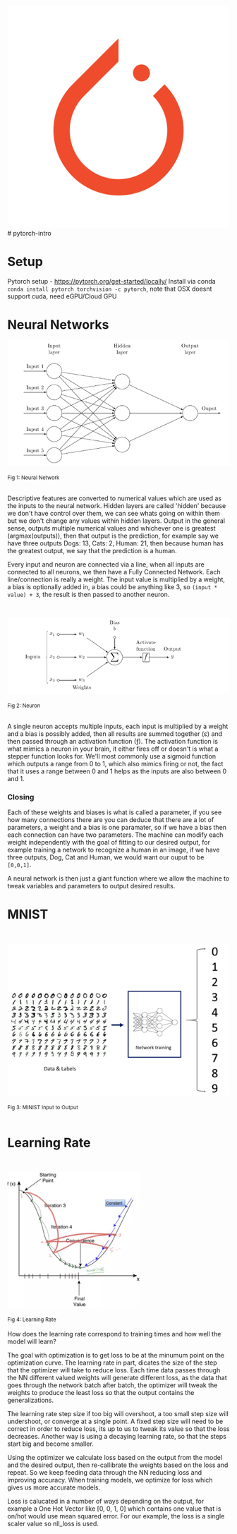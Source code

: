 <img src="assets/images/pytorch-logo.png" width="800px" />
# pytorch-intro 




# Setup 
Pytorch setup - https://pytorch.org/get-started/locally/
Install via conda ```conda install pytorch torchvision -c pytorch```, note that OSX doesnt support cuda, need eGPU/Cloud GPU


# Neural Networks


<p style="text-align: center;"></p>
    <img src="assets/images/neuralnetwork.png" />
</p>
<small>Fig 1: Neural Network</small>
<br/>
<br/>

Descriptive features are converted to numerical values which are used as the inputs to the neural network.
Hidden layers are called 'hidden' because we don't have control over them, we can see whats going on within them but we don't change any values within
hidden layers. 
Output in the general sense, outputs multiple numerical values and whichever one is greatest (argmax(outputs)), then that output is the prediction, for example say we have three outputs Dogs: 13, Cats: 2, Human: 21, then because human has the greatest output, we say that the prediction is a human.

Every input and neuron are connected via a line, when all inputs are connected to all neurons, we then have a Fully Connected Network. Each line/connection is really a weight. The input value is multiplied by a weight, a bias is optionally added in, a bias could be anything like 3, so ```(input * value) + 3```, the result is then passed to another neuron.

<br/>
<p style="text-align: center;"></p>
    <img src="assets/images/singleneuron.png" />
</p>
<small>Fig 2: Neuron</small>
<br/>
<br/>

A single neuron accepts multiple inputs, each input is multiplied by a weight and a bias is possibly added, then all results are summed together (&epsilon;) and then passed through an activation function (ƒ). 
The activation function is what mimics a neuron in your brain, it either fires off or doesn't is what a stepper function looks for. We'll most commonly use a sigmoid function which outputs a range from 0 to 1, which also mimics firing or not, the fact that it uses a range between 0 and 1 helps as the inputs are also between 0 and 1.


### Closing
Each of these weights and biases is what is called a parameter, if you see how many connections there are you can deduce that there are a lot of parameters, a weight and a bias is one paramater, so if we have a bias then each connection can have two parameters. The machine can modify each weight independently with the goal of fitting to our desired output, for example training a network to recognize a human in an image, if we have three outputs, Dog, Cat and Human, we would want our ouput to be ```[0,0,1]```. 

A neural network is then just a giant function where we allow the machine to tweak variables and parameters to output desired results.


# MNIST
<br/>
<p style="text-align: center;"></p>
    <img src="assets/images/NNinputoutput.png" width="600px"/>
</p>
<small>Fig 3: MINIST Input to Output</small>
<br/>
<br/>


# Learning Rate
<br/>
<p style="text-align: center;"></p>
    <img src="assets/images/learningrate.png" width="300px"/>
</p>
<small>Fig 4: Learning Rate</small>
<br/>
<br/>
How does the learning rate correspond to training times and how well the model will learn?


The goal with optimization is to get loss to be at the minumum point on the optimization curve. The learning rate in part, dicates the size of the step that the optimizer will take to reduce loss. Each time data passes through the NN different valued weights will generate different loss, as the data that goes through the network batch after batch, the optimizer will tweak the weights to produce the least loss so that the output contains the generalizations.

The learning rate step size if too big will overshoot, a too small step size will undershoot, or converge at a single point. A fixed step size will need to be correct in order to reduce loss, its up to us to tweak its value so that the loss decreases. Another way is using a decaying learning rate, so that the steps start big and become smaller.

Using the optimizer we calculate loss based on the output from the model and the desired output, then re-callibrate the weights based on the loss and repeat. So we keep feeding data through the NN reducing loss and improving accuracy. When training models, we optimize for loss which gives us more accurate models. 

Loss is calucated in a number of ways depending on the output, for example a One Hot Vector like [0, 0, 1, 0] which contains one value that is on/hot would use mean squared error. For our example, the loss is a single scaler value so nll_loss is used.